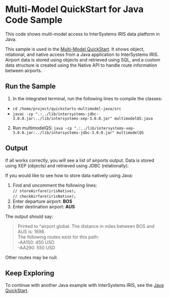 # Multi-Model QuickStart for Java Code Sample

This code shows multi-model access to InterSystems IRIS data platform in Java.

This sample is used in the [Multi-Model QuickStart](https://learning.intersystems.com/course/view.php?name=Multimodel). 
It shows object, relational, and native access from a Java application to InterSystems IRIS. Airport data is stored using objects and retrieved using SQL, and a custom data structure is created using the Native API to handle route information between airports.

## Run the Sample

1. In the integrated terminal, run the following lines to compile the classes:  
* `cd /home/project/quickstarts-multimodel-java/src`  
* `javac -cp ".:../lib/intersystems-jdbc-3.0.0.jar:../lib/intersystems-xep-3.0.0.jar" multimodelQS.java`  
2. Run multimodelQS:
`java -cp ".:../lib/intersystems-xep-3.0.0.jar:../lib/intersystems-jdbc-3.0.0.jar" multimodelQS`  

## Output

If all works correctly, you will see a list of airports output. Data is stored using XEP (objects) and retrieved using JDBC (relationally).  

If you would like to see how to store data natively using Java:
1. Find and uncomment the following lines:  
`// storeAirfare(irisNative);`  
`// checkAirfare(irisNative);`  
2. Enter departure airport: **BOS**
3. Enter destination airport: **AUS**

The output should say:  
>Printed to ^airport global. The distance in miles between BOS and AUS is: 1698.  
>The following routes exist for this path:  
>  -AA150: 450 USD  
>  -AA290: 550 USD 

Other routes may be null.

## Keep Exploring

To continue with another Java example with InterSystems IRIS, see the [Java QuickStart](https://learning.intersystems.com/course/view.php?name=Java%20QS).
